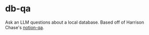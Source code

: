 # db-qa
Ask an LLM questions about a local database.
Based off of Harrison Chase's [notion-qa](https://github.com/hwchase17/notion-qa).
